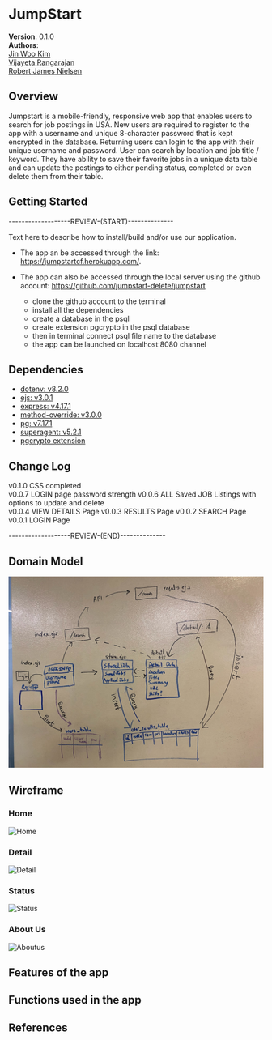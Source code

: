 # JumpStart

**Version**: 0.1.0   
**Authors**:  
[Jin Woo Kim](https://github.com/jinwoov)  
[Vijayeta Rangarajan](https://github.com/vijayetar)  
[Robert James Nielsen](https://github.com/robertjnielsen)  

## Overview

Jumpstart is a mobile-friendly, responsive web app that enables users to search for job postings in USA. New users are required to register to the app with a username and unique 8-character password that is kept encrypted in the database. Returning users can login to the app with their unique username and password.  User can search by location and job title / keyword. They have ability to save their favorite jobs in a unique data table and can update the postings to either pending status, completed or even delete them from their table. 

## Getting Started
-------------------REVIEW-(START)--------------

Text here to describe how to install/build and/or use our application.

* The app an be accessed through the link:
https://jumpstartcf.herokuapp.com/.  

* The app can also be accessed through the local server using the github account: https://github.com/jumpstart-delete/jumpstart  
  - clone the github account to the terminal
  - install all the dependencies 
  - create a database in the psql
  - create extension pgcrypto in the psql database
  - then in terminal connect psql file name to the database
  - the app can be launched on localhost:8080 channel

## Dependencies

 * [dotenv: v8.2.0](https://www.npmjs.com/package/dotenv/v/8.2.0)  
 * [ejs: v3.0.1](https://www.npmjs.com/package/ejs/v/3.0.1)  
 * [express: v4.17.1](https://www.npmjs.com/package/express/v/4.17.1)  
 * [method-override: v3.0.0](https://www.npmjs.com/package/method-override/v/3.0.0)  
 * [pg: v7.17.1](https://www.npmjs.com/package/pg/v/7.17.1)  
 * [superagent: v5.2.1](https://www.npmjs.com/package/superagent/v/5.2.1)  
 * [pgcrypto extension](https://www.postgresql.org/docs/current/pgcrypto.html)  



## Change Log  

v0.1.0  CSS completed   
v0.0.7  LOGIN page password strength 
v0.0.6  ALL Saved JOB Listings with options to update and delete  
v0.0.4  VIEW DETAILS Page
v0.0.3  RESULTS Page 
v0.0.2  SEARCH Page 
v0.0.1  LOGIN Page

-------------------REVIEW-(END)--------------

## Domain Model
![domain model](domain.jpg)

## Wireframe
### Home
![Home](https://trello-attachments.s3.amazonaws.com/5e2b98dddba2b32060efe14b/847x1076/cca52880951733e0da62df74d75f01d8/Home1.jpg)

### Detail
![Detail](https://trello-attachments.s3.amazonaws.com/5e2b98dddba2b32060efe14b/842x1072/6a09fc8ef3f95e8f95ed7c7ccb96eb6a/DETAIL.jpeg.jpg)

### Status
![Status](https://trello-attachments.s3.amazonaws.com/5e2b98dddba2b32060efe14b/847x1076/f3cfeafee07c5bc993736961c03b97f5/STATUS_PAGE.jpeg.jpg)

### About Us
![Aboutus](https://trello-attachments.s3.amazonaws.com/5e2b98dddba2b32060efe14b/842x1076/fad642387b7643060acf6a5072c17e45/ABOUTUS.jpeg.jpg)


## Features of the app  


## Functions used in the app
## References